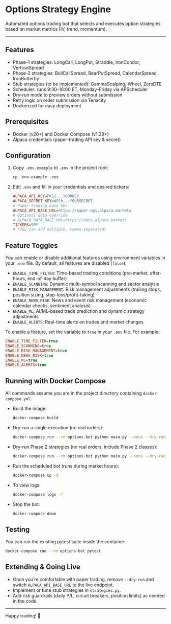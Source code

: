 # Options Strategy Engine

Automated options trading bot that selects and executes option strategies based on market metrics (IV, trend, momentum).

---

## Features

- Phase-1 strategies: LongCall, LongPut, Straddle, IronCondor, VerticalSpread
- Phase-2 strategies: BullCallSpread, BearPutSpread, CalendarSpread, IronButterfly
- Stub strategies (to be implemented): GammaScalping, Wheel, ZeroDTE
- Scheduler: runs 9:30–16:00 ET, Monday–Friday via APScheduler
- Dry-run mode to preview orders without submission
- Retry logic on order submission via Tenacity
- Dockerized for easy deployment

## Prerequisites

- Docker (v20+) and Docker Compose (v1.29+)
- Alpaca credentials (paper-trading API key & secret)

## Configuration

1. Copy `.env.example` to `.env` in the project root:
   ```bash
   cp .env.example .env
   ```
2. Edit `.env` and fill in your credentials and desired tickers:
   ```ini
   ALPACA_API_KEY=PKSZ...YOURKEY
   ALPACA_SECRET_KEY=d91h...YOURSECRET
   # Paper trading base URL
   ALPACA_API_BASE_URL=https://paper-api.alpaca.markets
   # Optional data override
   # ALPACA_DATA_BASE_URL=https://data.alpaca.markets
   TICKERS=SPY
   # (You can add multiple, comma-separated)
   ```

## Feature Toggles

You can enable or disable additional features using environment variables in your `.env` file. By default, all features are disabled (`false`):

- `ENABLE_TIME_FILTER`: Time-based trading conditions (pre-market, after-hours, end-of-day buffer)
- `ENABLE_SCANNING`: Dynamic multi-symbol scanning and sector analysis
- `ENABLE_RISK_MANAGEMENT`: Risk management adjustments (trailing stops, position sizing, stop-loss/profit-taking)
- `ENABLE_NEWS_RISK`: News and event risk management (economic calendar checks, sentiment analysis)
- `ENABLE_ML`: AI/ML-based trade prediction and dynamic strategy adjustments
- `ENABLE_ALERTS`: Real-time alerts on trades and market changes

To enable a feature, set the variable to `true` in your `.env` file. For example:

```ini
ENABLE_TIME_FILTER=true
ENABLE_SCANNING=true
ENABLE_RISK_MANAGEMENT=true
ENABLE_NEWS_RISK=true
ENABLE_ML=true
ENABLE_ALERTS=true
```


## Running with Docker Compose

All commands assume you are in the project directory containing `docker-compose.yml`.

- Build the image:
  ```bash
  docker-compose build
  ```

- Dry-run a single execution (no real orders):
  ```bash
  docker-compose run --rm options-bot python main.py --once --dry-run
  ```

- Dry-run Phase 2 strategies (no real orders, include Phase 2 classes):
  ```bash
  docker-compose run --rm options-bot python main.py --once --dry-run --phase 2
  ```

- Run the scheduled bot (runs during market hours):
  ```bash
  docker-compose up -d
  ```

- To view logs:
  ```bash
  docker-compose logs -f
  ```

- Stop the bot:
  ```bash
  docker-compose down
  ```

## Testing

You can run the existing pytest suite inside the container:
```bash
docker-compose run --rm options-bot pytest
```

## Extending & Going Live

- Once you’re comfortable with paper trading, remove `--dry-run` and switch `ALPACA_API_BASE_URL` to the live endpoint.
- Implement or tune stub strategies in `strategies.py`.
- Add risk guardrails (daily P/L, circuit breakers, position limits) as needed in the code.

---

Happy trading! 🚀